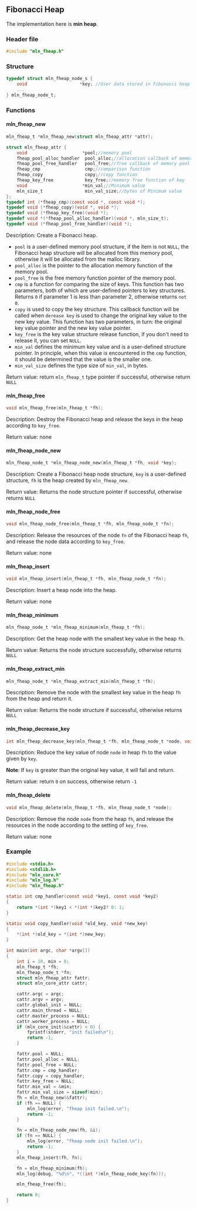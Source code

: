 ## Fibonacci Heap

The implementation here is **min heap**.



### Header file

```c
#include "mln_fheap.h"
```



### Structure

```c
typedef struct mln_fheap_node_s {
    void                    *key; //User data stored in Fibonacci heap nodes
    ...
} mln_fheap_node_t;
```



### Functions



#### mln_fheap_new

```c
mln_fheap_t *mln_fheap_new(struct mln_fheap_attr *attr);

struct mln_fheap_attr {
    void                     *pool;//memory pool
    fheap_pool_alloc_handler  pool_alloc;//allocation callback of memory pool
    fheap_pool_free_handler   pool_free;//free callback of memory pool
    fheap_cmp                 cmp;//comparison function
    fheap_copy                copy;//copy function
    fheap_key_free            key_free;//memory free function of key
    void                     *min_val;//Minimum value
    mln_size_t                min_val_size;//bytes of Minimum value
};
typedef int (*fheap_cmp)(const void *, const void *);
typedef void (*fheap_copy)(void *, void *);
typedef void (*fheap_key_free)(void *);
typedef void *(*fheap_pool_alloc_handler)(void *, mln_size_t);
typedef void (*fheap_pool_free_handler)(void *);
```

Description: Create a Fibonacci heap.

- `pool` is a user-defined memory pool structure, if the item is not `NULL`, the Fibonacci heap structure will be allocated from this memory pool, otherwise it will be allocated from the malloc library.
- `pool_alloc` is the pointer to the allocation memory function of the memory pool.
- `pool_free` is the free memory function pointer of the memory pool.
- `cmp` is a function for comparing the size of keys. This function has two parameters, both of which are user-defined pointers to key structures. Returns `0` if parameter 1 is less than parameter 2, otherwise returns `not 0`.
- `copy` is used to copy the key structure. This callback function will be called when `derease key` is used to change the original key value to the new key value. This function has two parameters, in turn: the original key value pointer and the new key value pointer.
- `key_free` is the key value structure release function, if you don't need to release it, you can set `NULL`.
- `min_val` defines the minimum key value and is a user-defined structure pointer. In principle, when this value is encountered in the `cmp` function, it should be determined that the value is the smaller one.
- `min_val_size` defines the type size of `min_val`, in bytes.

Return value: return `mln_fheap_t` type pointer if successful, otherwise return `NULL`



#### mln_fheap_free

```c
void mln_fheap_free(mln_fheap_t *fh);
```

Description: Destroy the Fibonacci heap and release the keys in the heap according to `key_free`.

Return value: none



#### mln_fheap_node_new

```c
mln_fheap_node_t *mln_fheap_node_new(mln_fheap_t *fh, void *key);
```

Description: Create a Fibonacci heap node structure, `key` is a user-defined structure, `fh` is the heap created by `mln_fheap_new`.

Return value: Returns the node structure pointer if successful, otherwise returns `NULL`



#### mln_fheap_node_free

```c
void mln_fheap_node_free(mln_fheap_t *fh, mln_fheap_node_t *fn);
```

Description: Release the resources of the node `fn` of the Fibonacci heap `fh`, and release the node data according to `key_free`.

Return value: none



#### mln_fheap_insert

```c
void mln_fheap_insert(mln_fheap_t *fh, mln_fheap_node_t *fn);
```

Description: Insert a heap node into the heap.

Return value: none



#### mln_fheap_minimum

```c
mln_fheap_node_t *mln_fheap_minimum(mln_fheap_t *fh);
```

Description: Get the heap node with the smallest key value in the heap `fh`.

Return value: Returns the node structure successfully, otherwise returns `NULL`



#### mln_fheap_extract_min

```c
mln_fheap_node_t *mln_fheap_extract_min(mln_fheap_t *fh);
```

Description: Remove the node with the smallest key value in the heap `fh` from the heap and return it.

Return value: Returns the node structure if successful, otherwise returns `NULL`



#### mln_fheap_decrease_key

```c
int mln_fheap_decrease_key(mln_fheap_t *fh, mln_fheap_node_t *node, void *key);
```

Description: Reduce the key value of node `node` in heap `fh` to the value given by `key`.

**Note**: If `key` is greater than the original key value, it will fail and return.

Return value: return `0` on success, otherwise return `-1`



#### mln_fheap_delete

```c
void mln_fheap_delete(mln_fheap_t *fh, mln_fheap_node_t *node);
```

Description: Remove the node `node` from the heap `fh`, and release the resources in the node according to the setting of `key_free`.

Return value: none



### Example

```c
#include <stdio.h>
#include <stdlib.h>
#include "mln_core.h"
#include "mln_log.h"
#include "mln_fheap.h"

static int cmp_handler(const void *key1, const void *key2)
{
    return *(int *)key1 < *(int *)key2? 0: 1;
}

static void copy_handler(void *old_key, void *new_key)
{
    *(int *)old_key = *(int *)new_key;
}

int main(int argc, char *argv[])
{
    int i = 10, min = 0;
    mln_fheap_t *fh;
    mln_fheap_node_t *fn;
    struct mln_fheap_attr fattr;
    struct mln_core_attr cattr;

    cattr.argc = argc;
    cattr.argv = argv;
    cattr.global_init = NULL;
    cattr.main_thread = NULL;
    cattr.master_process = NULL;
    cattr.worker_process = NULL;
    if (mln_core_init(&cattr) < 0) {
        fprintf(stderr, "init failed\n");
        return -1;
    }

    fattr.pool = NULL;
    fattr.pool_alloc = NULL;
    fattr.pool_free = NULL;
    fattr.cmp = cmp_handler;
    fattr.copy = copy_handler;
    fattr.key_free = NULL;
    fattr.min_val = &min;
    fattr.min_val_size = sizeof(min);
    fh = mln_fheap_new(&fattr);
    if (fh == NULL) {
        mln_log(error, "fheap init failed.\n");
        return -1;
    }

    fn = mln_fheap_node_new(fh, &i);
    if (fn == NULL) {
        mln_log(error, "fheap node init failed.\n");
        return -1;
    }
    mln_fheap_insert(fh, fn);

    fn = mln_fheap_minimum(fh);
    mln_log(debug, "%d\n", *((int *)mln_fheap_node_key(fn)));

    mln_fheap_free(fh);

    return 0;
}
```


